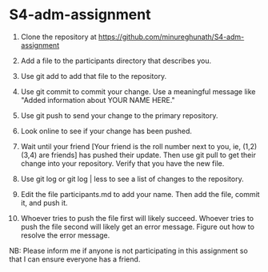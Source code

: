 # S4-adm-assignment

1. Clone the repository at https://github.com/minureghunath/S4-adm-assignment

2. Add a file to the participants directory that describes you.

3. Use git add to add that file to the repository.

4. Use git commit to commit your change. Use a meaningful message like "Added information about YOUR NAME HERE."

5. Use git push to send your change to the primary repository.

6. Look online to see if your change has been pushed.

7. Wait until your friend [Your friend is the roll number next to you, ie, (1,2) (3,4) are friends] has pushed their update. Then use git pull to get their change into your repository. Verify that you have the new file.

8. Use git log or git log | less to see a list of changes to the repository.

9. Edit the file participants.md to add your name. Then add the file, commit it, and push it.

10. Whoever tries to push the file first will likely succeed. Whoever tries to push the file second will likely get an error message. Figure out how to resolve the error message.

NB: Please inform me if anyone is not participating in this assignment so that I can ensure everyone has a friend.
